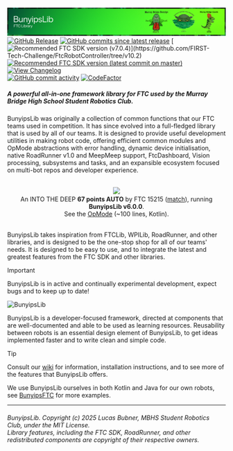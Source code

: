 ![BunyipsLib)](https://github.com/Murray-Bridge-Bunyips/.github/blob/main/bunyipslib_banner.png)
[![GitHub Release](https://img.shields.io/github/v/release/Murray-Bridge-Bunyips/BunyipsLib?color=darkgreen&label=latest%20release)](https://github.com/Murray-Bridge-Bunyips/BunyipsLib/releases/latest)
[![GitHub commits since latest release](https://img.shields.io/github/commits-since/Murray-Bridge-Bunyips/BunyipsLib/latest)](https://github.com/Murray-Bridge-Bunyips/BunyipsLib/commits/master/)
[![Recommended FTC SDK version (v7.0.4)](https://img.shields.io/static/v1?label=sdk%20(v7.0.4)&message=v10.2&color=c76114)](https://github.com/FIRST-Tech-Challenge/FtcRobotController/tree/v10.2)
[![Recommended FTC SDK version (latest commit on master)](https://img.shields.io/static/v1?label=sdk%20(latest%20commit)&message=v10.2&color=ffa159)](https://github.com/FIRST-Tech-Challenge/FtcRobotController/tree/v10.2)
[![View Changelog](https://img.shields.io/static/v1?label=changelog&message=View&color=informational)](/CHANGELOG.md)<br>
[![GitHub commit activity](https://img.shields.io/github/commit-activity/m/Murray-Bridge-Bunyips/BunyipsLib)](https://github.com/Murray-Bridge-Bunyips/BunyipsLib/pulse/monthly)
[![CodeFactor](https://www.codefactor.io/repository/github/murray-bridge-bunyips/bunyipslib/badge)](https://www.codefactor.io/repository/github/murray-bridge-bunyips/bunyipslib)<br>

##### A powerful all-in-one framework library for FTC used by the Murray Bridge High School Student Robotics Club.

BunyipsLib was originally a collection of common functions that our FTC teams used in competition.
It has since evolved into a full-fledged library that is used by all of our teams. It is designed to
provide useful development utilities in making robot code, offering efficient common modules and
OpMode abstractions with
error handling, dynamic device initialisation, native RoadRunner v1.0 and MeepMeep support, FtcDashboard, Vision
processing, subsystems and tasks, and an expansible ecosystem focused on multi-bot repos and developer experience.

<br>
<div align="center">
    <img src="https://github.com/user-attachments/assets/ce11f5f2-b9b4-437f-a07f-f3b8d3b898b1">
    <br>
    An INTO THE DEEP <b>67 points AUTO</b> by FTC 15215 (<a href="https://ftc-events.firstinspires.org/2024/AUCMP/qualifications/41">match</a>), running <b>BunyipsLib v6.0.0</b>.<br>See the <a href="https://github.com/Murray-Bridge-Bunyips/BunyipsFTC/blob/a7861c863a5b31bfa8c0a04e1120aa371d452a3a/TeamCode/Proto/src/main/java/au/edu/sa/mbhs/studentrobotics/ftc15215/proto/autonomous/QuadBasketPlacer.kt">OpMode</a> (~100 lines, Kotlin).
</div>
<br>

BunyipsLib takes inspiration from FTCLib, WPILib, RoadRunner, and other libraries, and is designed
to be the one-stop shop for all of our teams' needs. It is designed to be easy to use, and to integrate
the latest and greatest features from the FTC SDK and other libraries.

> [!IMPORTANT]
> BunyipsLib is in active and continually experimental development, expect bugs and to keep up to
> date!

![BunyipsLib](https://github.com/user-attachments/assets/fd85fde3-4be2-4034-9498-e443d61c7c0e)

BunyipsLib is a developer-focused framework, directed at components that are well-documented and able to be
used as learning resources.
Reusability between robots is an essential design element of BunyipsLib, to get ideas implemented faster and to write
clean and simple code.

> [!TIP]
> Consult our [wiki](https://github.com/Murray-Bridge-Bunyips/BunyipsLib/wiki/) for information, installation
> instructions, and to see more of the features that BunyipsLib offers.

We use BunyipsLib ourselves in both Kotlin and Java for our own
robots, see [BunyipsFTC](https://github.com/Murray-Bridge-Bunyips/BunyipsFTC/) for more examples.

___

###### BunyipsLib. Copyright (c) 2025 Lucas Bubner, MBHS Student Robotics Club, under the MIT License.<br>Library features, including the FTC SDK, RoadRunner, and other redistributed components are copyright of their respective owners.
